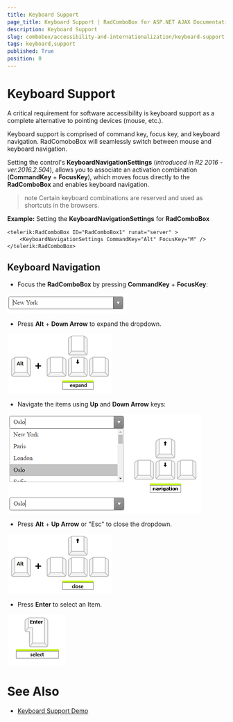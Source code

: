 ```yaml
---
title: Keyboard Support
page_title: Keyboard Support | RadComboBox for ASP.NET AJAX Documentation
description: Keyboard Support
slug: combobox/accessibility-and-internationalization/keyboard-support
tags: keyboard,support
published: True
position: 0
---
```


# Keyboard Support

A critical requirement for software accessibility is keyboard support as a complete alternative to pointing devices (mouse, etc.).

Keyboard support is comprised of command key, focus key, and keyboard navigation. RadComoboBox will seamlessly switch between mouse and keyboard navigation.

Setting the control's **KeyboardNavigationSettings** (*introduced in R2 2016 - ver.2016.2.504*), allows you to associate an activation combination (**CommandKey** + **FocusKey**), which moves focus directly to the **RadComboBox** and enables keyboard navigation.

>note Certain keyboard combinations are reserved and used as shortcuts in the browsers.
>

**Example:** Setting the **KeyboardNavigationSettings** for **RadComboBox**

````ASPNET
<telerik:RadComboBox ID="RadComboBox1" runat="server" >
    <KeyboardNavigationSettings CommandKey="Alt" FocusKey="M" />
</telerik:RadComboBox>
````

## Keyboard Navigation

* Focus the **RadComboBox** by pressing **CommandKey** + **FocusKey**:

![Control Focus](images/combobox-focus.png)

* Press **Alt** + **Down Arrow** to expand the dropdown.

![Expand](images/combobox-expand-dropdown.png)

* Navigate the items using **Up** and **Down Arrow** keys:

![Item Navigation](images/combobox-navigation.png)

* Press **Alt** + **Up Arrow** or "Esc" to close the dropdown.

![Close](images/combobox-close-dropdown.png)   

* Press **Enter** to select an Item.

![Select](images/combobox-select.png)   

# See Also

 * [Keyboard Support Demo](http://demos.telerik.com/aspnet-ajax/combobox/examples/functionality/keyboardsupport/defaultcs.aspx)
